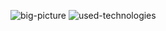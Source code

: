![big-picture](https://github.com/majestronik/CarAuctions/assets/58637065/f41087c9-777a-40b7-8911-003f352a69bb)
![used-technologies](https://github.com/majestronik/CarAuctions/assets/58637065/3960c384-4607-4447-86e9-c7502d421d00)
